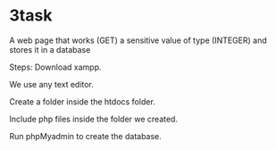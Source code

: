 # 3task
A web page that works (GET) a sensitive value of type (INTEGER) and stores it in a database




Steps:
Download xampp.

We use any text editor.

Create a folder inside the htdocs folder.

Include php files inside the folder we created.

Run phpMyadmin to create the database.
